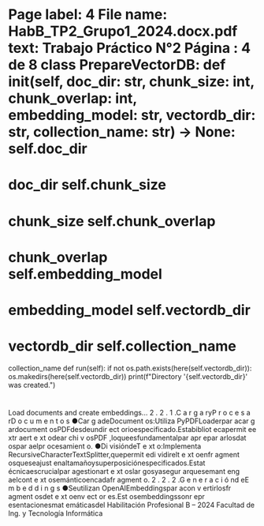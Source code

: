 Page label: 4
File name: HabB_TP2_Grupo1_2024.docx.pdf
text:
Trabajo
Práctico
N°2
Página
:
4
de
8
class
PrepareVectorDB:
def
__init__(self,
doc_dir:
str,
chunk_size:
int,
chunk_overlap:
int,
embedding_model:
str,
vectordb_dir:
str,
collection_name:
str)
->
None:
self.doc_dir
=
doc_dir
self.chunk_size
=
chunk_size
self.chunk_overlap
=
chunk_overlap
self.embedding_model
=
embedding_model
self.vectordb_dir
=
vectordb_dir
self.collection_name
=
collection_name
def
run(self):
if
not
os.path.exists(here(self.vectordb_dir)):
os.makedirs(here(self.vectordb_dir))
print(f"Directory
'{self.vectordb_dir}'
was
created.")
#
Load
documents
and
create
embeddings...
2 . 2 . 1 .C a r g a ryP r o c e s a rD o c u m e n t o s
●Car g adeDocument os:Utiliza
PyPDFLoaderpar acar g ardocument osPDFdesdeundir ect orioespecificado.Estabibliot ecapermit ee xtr aert e xt odear chi v osPDF ,loqueesfundamentalpar apr epar arlosdat ospar aelpr ocesamient o.
●Di visióndeT e xt o:Implementa
RecursiveCharacterTextSplitter,quepermit edi vidirelt e xt oenfr agment osqueseajust enaltamañoysuperposiciónespecificados.Estat écnicaescrucialpar agestionart e xt oslar gosyasegur arquesemant eng aelcont e xt osemánticoencadafr agment o.
2 . 2 . 2 .G e n e r a c i ó nd eE m b e d d i n g s
●Seutilizan
OpenAIEmbeddingspar acon v ertirlosfr agment osdet e xt oenv ect or es.Est osembeddingssonr epr esentacionesmat emáticasdel
Habilitación
Profesional
B
–
2024
Facultad
de
Ing.
y
Tecnología
Informática